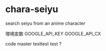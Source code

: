 # chara-seiyu
search seiyu from an anime character

環境変数
GOOGLE_API_KEY
GOOGLE_API_CX

code
master
testtest
test
?
